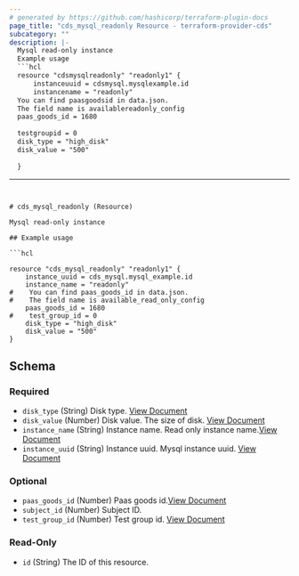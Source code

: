 ```yaml
---
# generated by https://github.com/hashicorp/terraform-plugin-docs
page_title: "cds_mysql_readonly Resource - terraform-provider-cds"
subcategory: ""
description: |-
  Mysql read-only instance
  Example usage
  ```hcl
  resource "cdsmysqlreadonly" "readonly1" {
      instanceuuid = cdsmysql.mysqlexample.id
      instancename = "readonly"
  You can find paasgoodsid in data.json.
  The field name is availablereadonly_config
  paas_goods_id = 1680
  
  testgroupid = 0
  disk_type = "high_disk"
  disk_value = "500"
  
  }
  ```
---
```


# cds_mysql_readonly (Resource)

Mysql read-only instance

## Example usage

```hcl

resource "cds_mysql_readonly" "readonly1" {
    instance_uuid = cds_mysql.mysql_example.id
    instance_name = "readonly"
#    You can find paas_goods_id in data.json.
#    The field name is available_read_only_config
    paas_goods_id = 1680
#    test_group_id = 0
    disk_type = "high_disk"
    disk_value = "500"
}

```



<!-- schema generated by tfplugindocs -->
## Schema

### Required

- `disk_type` (String) Disk type. [View Document](https://github.com/capitalonline/openapi/blob/master/MySQL%E6%A6%82%E8%A7%88.md#15createreadonlydbinstance)
- `disk_value` (Number) Disk value. The size of disk. [View Document](https://github.com/capitalonline/openapi/blob/master/MySQL%E6%A6%82%E8%A7%88.md#15createreadonlydbinstance)
- `instance_name` (String) Instance name. Read only instance name.[View Document](https://github.com/capitalonline/openapi/blob/master/MySQL%E6%A6%82%E8%A7%88.md#15createreadonlydbinstance)
- `instance_uuid` (String) Instance uuid. Mysql instance uuid. [View Document](https://github.com/capitalonline/openapi/blob/master/MySQL%E6%A6%82%E8%A7%88.md#15createreadonlydbinstance)

### Optional

- `paas_goods_id` (Number) Paas goods id.[View Document](https://github.com/capitalonline/openapi/blob/master/MySQL%E6%A6%82%E8%A7%88.md#15createreadonlydbinstance)
- `subject_id` (Number) Subject ID.
- `test_group_id` (Number) Test group id. [View Document](https://github.com/capitalonline/openapi/blob/master/MySQL%E6%A6%82%E8%A7%88.md#15createreadonlydbinstance)

### Read-Only

- `id` (String) The ID of this resource.
